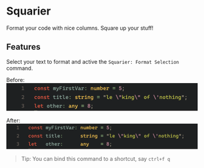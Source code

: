 # Squarier

Format your code with nice columns. Square up your stuff!

## Features

Select your text to format and active the `Squarier: Format Selection` command.

Before:
![before](assets/before.png)

After:
![after](assets/after.png)

> Tip: You can bind this command to a shortcut, say `ctrl+f q`

